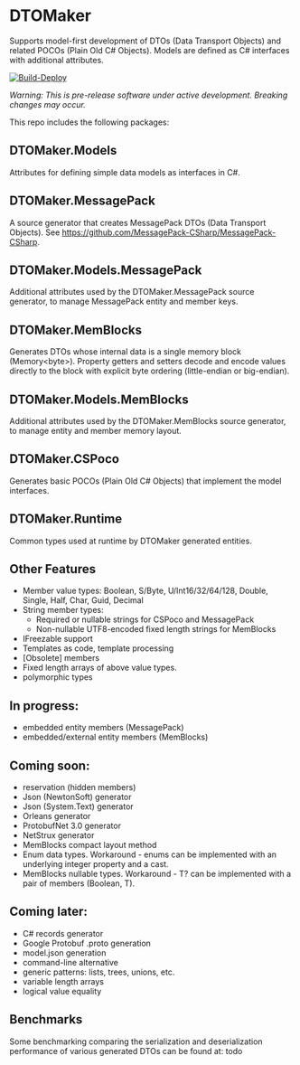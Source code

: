 # DTOMaker

Supports model-first development of DTOs (Data Transport Objects) 
and related POCOs (Plain Old C# Objects). Models are defined as C# interfaces with
additional attributes.

[![Build-Deploy](https://github.com/datafac/dtomaker-core/actions/workflows/dotnet.yml/badge.svg)](https://github.com/datafac/dtomaker-core/actions/workflows/dotnet.yml)

*Warning: This is pre-release software under active development. Breaking changes may occur.*

This repo includes the following packages:

## DTOMaker.Models
Attributes for defining simple data models as interfaces in C#.

## DTOMaker.MessagePack
A source generator that creates MessagePack DTOs (Data Transport Objects).
See https://github.com/MessagePack-CSharp/MessagePack-CSharp.
## DTOMaker.Models.MessagePack
Additional attributes used by the DTOMaker.MessagePack source generator, to manage
MessagePack entity and member keys.

## DTOMaker.MemBlocks
Generates DTOs whose internal data is a single memory block (Memory\<byte\>). Property getters and setters decode and encode
values directly to the block with explicit byte ordering (little-endian or big-endian).
## DTOMaker.Models.MemBlocks
Additional attributes used by the DTOMaker.MemBlocks source generator, to 
manage entity and member memory layout.

## DTOMaker.CSPoco
Generates basic POCOs (Plain Old C# Objects) that implement the model interfaces.

## DTOMaker.Runtime
Common types used at runtime by DTOMaker generated entities.

## Other Features

- Member value types: Boolean, S/Byte, U/Int16/32/64/128, Double, Single, Half, Char, Guid, Decimal
- String member types:
  - Required or nullable strings for CSPoco and MessagePack
  - Non-nullable UTF8-encoded fixed length strings for MemBlocks
- IFreezable support
- Templates as code, template processing
- [Obsolete] members
- Fixed length arrays of above value types.
- polymorphic types

## In progress:
- embedded entity members (MessagePack)
- embedded/external entity members (MemBlocks)

## Coming soon:
- reservation (hidden members)
- Json (NewtonSoft) generator
- Json (System.Text) generator
- Orleans generator
- ProtobufNet 3.0 generator
- NetStrux generator
- MemBlocks compact layout method
- Enum data types. Workaround - enums can be implemented with an underlying 
  integer property and a cast.
- MemBlocks nullable types. Workaround - T? can be implemented with a pair
  of members (Boolean, T).

## Coming later:
- C# records generator
- Google Protobuf .proto generation
- model.json generation
- command-line alternative
- generic patterns: lists, trees, unions, etc.
- variable length arrays
- logical value equality

## Benchmarks

Some benchmarking comparing the serialization and deserialization performance of various generated DTOs can
be found at: todo